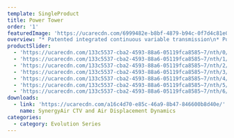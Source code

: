 ```yaml
---
template: SingleProduct
title: Power Tower
order: '1'
featuredImage: 'https://ucarecdn.com/6999482e-b8bf-4879-b94c-0f7d4c81e013/'
overview: "* Patented integrated continuous variable transmission\n* Potential power range of up to one million watts at\n* 150 step cycles per minute\n* Automatic range of movement variability up to 65cm\n\nMultiple operational modes, including, but not limited to:\n\n* Total body climbing\n* Lower body climbing/stepping (supported and unsupported)\n* Upper body ‘hang pull’ and ‘push press’\n* Upper body reciprocal and/or single arm ‘hang pull’ and ‘push press’\n* Lower body reciprocal and/or one arm supported chest press and row\n* Reciprocal calf press\n* Deadlift and pushdown\n\nDIMENSIONS\r\n\n• 2400 H x 1250 W x 900 L (mm)"
productSlider:
  - 'https://ucarecdn.com/133c5537-cba2-4593-88a6-05119fca8585~7/nth/0/'
  - 'https://ucarecdn.com/133c5537-cba2-4593-88a6-05119fca8585~7/nth/1/'
  - 'https://ucarecdn.com/133c5537-cba2-4593-88a6-05119fca8585~7/nth/2/'
  - 'https://ucarecdn.com/133c5537-cba2-4593-88a6-05119fca8585~7/nth/3/'
  - 'https://ucarecdn.com/133c5537-cba2-4593-88a6-05119fca8585~7/nth/4/'
  - 'https://ucarecdn.com/133c5537-cba2-4593-88a6-05119fca8585~7/nth/5/'
  - 'https://ucarecdn.com/133c5537-cba2-4593-88a6-05119fca8585~7/nth/6/'
downloads:
  - link: 'https://ucarecdn.com/a16c4d70-e85c-46a9-8b47-846600b8d40e/'
    name: SynergyAir CTV and Air Displacement Dynamics
categories:
  - category: Evolution Series
---
```


